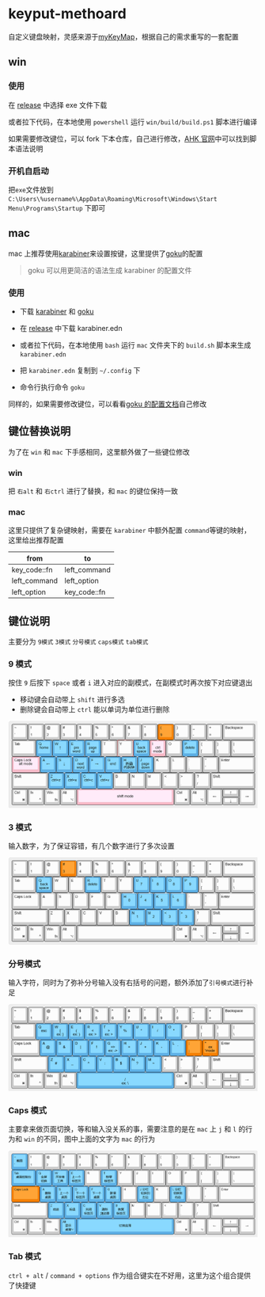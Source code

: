 # keyput-methoard

自定义键盘映射，灵感来源于[myKeyMap](https://github.com/xianyukang/MyKeymap)，根据自己的需求重写的一套配置

## win

### 使用

在 [release](https://github.com/shaddollxz/keyput-methoard/blob/main/releases) 中选择 exe 文件下载

或者拉下代码，在本地使用 `powershell` 运行 `win/build/build.ps1` 脚本进行编译

如果需要修改键位，可以 fork 下本仓库，自己进行修改，[AHK 官网](https://www.autohotkey.com)中可以找到脚本语法说明

### 开机自启动

把`exe`文件放到 `C:\Users\%username%\AppData\Roaming\Microsoft\Windows\Start Menu\Programs\Startup` 下即可

## mac

mac 上推荐使用[karabiner](https://karabiner-elements.pqrs.org/)来设置按键，这里提供了[goku](https://github.com/yqrashawn/GokuRakuJoudo/tree/master)的配置

> goku 可以用更简洁的语法生成 karabiner 的配置文件

### 使用

- 下载 [karabiner](https://karabiner-elements.pqrs.org/) 和 [goku](https://github.com/yqrashawn/GokuRakuJoudo/tree/master)

- 在 [release](https://github.com/shaddollxz/keyput-methoard/blob/main/releases) 中下载 karabiner.edn

- 或者拉下代码，在本地使用 `bash` 运行 `mac` 文件夹下的 `build.sh` 脚本来生成 `karabiner.edn`

- 把 `karabiner.edn` 复制到 `~/.config` 下

- 命令行执行命令 `goku`

同样的，如果需要修改键位，可以看看[goku 的配置文档](https://github.com/yqrashawn/GokuRakuJoudo/blob/master/tutorial.md)自己修改

## 键位替换说明

为了在 `win` 和 `mac` 下手感相同，这里额外做了一些键位修改

### win

把 `右alt` 和 `右ctrl` 进行了替换，和 `mac` 的键位保持一致

### mac

这里只提供了复杂键映射，需要在 `karabiner` 中额外配置 `command`等键的映射，这里给出推荐配置

| from         | to           |
| ------------ | ------------ |
| key_code::fn | left_command |
| left_command | left_option  |
| left_option  | key_code::fn |

## 键位说明

主要分为 `9模式` `3模式` `分号模式` `caps模式` `tab模式`

### 9 模式

按住 `9` 后按下 `space` 或者 `i` 进入对应的副模式，在副模式时再次按下对应键退出

- 移动键会自动带上 `shift` 进行多选
- 删除键会自动带上 `ctrl` 能以单词为单位进行删除

![mode_9](/keyboard-map/mode_9.png)

### 3 模式

输入数字，为了保证容错，有几个数字进行了多次设置

![mode_3](/keyboard-map/mode_3.png)

### 分号模式

输入字符，同时为了弥补分号输入没有右括号的问题，额外添加了`引号模式`进行补足

![mode_semi](/keyboard-map/mode_semi.png)

### Caps 模式

主要拿来做页面切换，等和输入没关系的事，需要注意的是在 `mac` 上 `j` 和 `l` 的行为和 `win` 的不同，图中上面的文字为 `mac` 的行为

![mode_caps](/keyboard-map/mode_caps.png)

### Tab 模式

`ctrl + alt` / `command + options` 作为组合键实在不好用，这里为这个组合提供了快捷键
